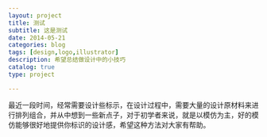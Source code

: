 ```yaml
---
layout: project
title: 测试
subtitle: 这是测试
date: 2014-05-21
categories: blog
tags: [design,logo,illustrator]
description: 希望总结做设计中的小技巧
catalog: true
type: project

---
```


最近一段时间，经常需要设计些标示，在设计过程中，需要大量的设计原材料来进行排列组合，并从中想到一些新点子，对于初学者来说，就是以模仿为主，好的模仿能够很好地提供你标识的设计感，希望这种方法对大家有帮助。
